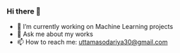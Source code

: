 ### Hi there 👋


- 🔭 I’m currently working on Machine Learning projects
- 💬 Ask me about my works
- 📫 How to reach me: uttamasodariya30@gmail.com


